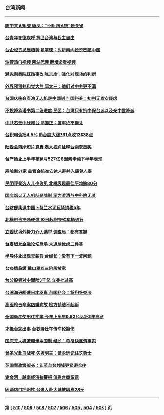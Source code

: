 ### 台湾新闻
---
#### [防中共认知战 唐凤：“不断网系统”是关键](../../pages/ncid1349361/n13862619.md?11100045) 
#### [台青年在德疾呼 捍卫台湾与民主自由](../../pages/ncid1349361/n13862689.md?11100045) 
#### [台企经贸发展趋势 赖清德：对新南向投资已超中国](../../pages/ncid1349361/n13862687.md?11100045) 
#### [油管热门视频 网站代理 翻墙必看视频](http://150.230.27.170:81/youtube.html?11100045)
#### [避免梨泰院踩踏事故 陈宗彦：强化对现场的判断](../../pages/ncid1349361/n13862703.md?11100045) 
#### [外界预测共和党大胜 邱太三：他们对中共更不满](../../pages/ncid1349361/n13862709.md?11100045) 
#### [台国庆晚会表演无人机是中国制？ 国科会：初判无资安疑虑](../../pages/ncid1349361/n13862627.md?11100045) 
#### [不投降承诺书第二波进度 民团：台湾只有抗中保台派以及亲中投降派](../../pages/ncid1349361/n13862645.md?11100045) 
#### [中共若无中线闯台 邱国正：国军绝不退让](../../pages/ncid1349361/n13862624.md?11100045) 
#### [台积电劲扬4.5% 助台股大涨291点收13638点](../../pages/ncid1349361/n13862637.md?11100045) 
#### [陆委会两岸短片竞赛 港人视角诠释台南获首奖](../../pages/ncid1349361/n13862684.md?11100045) 
#### [台产险业上半年核保亏527亿 6因素牵动下半年表现](../../pages/ncid1349361/n13862644.md?11100045) 
#### [寿险剩21家 金管会核准安达人寿并入康健人寿](../../pages/ncid1349361/n13862636.md?11100045) 
#### [民团评候选人儿少政见 北桃表现最佳平均逾80分](../../pages/ncid1349361/n13862643.md?11100045) 
#### [国庆烟火无人机队疑陆制 军方澄清与中科院无关](../../pages/ncid1349361/n13862620.md?11100045) 
#### [台财部续课中国卜特兰水泥反倾销税5年](../../pages/ncid1349361/n13862647.md?11100045) 
#### [北横明池抢通便道 10日起限特殊车辆通行](../../pages/ncid1349361/n13862646.md?11100045) 
#### [立委忧境外势力介入选举 调查局：都有掌握](../../pages/ncid1349361/n13862653.md?11100045) 
#### [台寿银发金融论坛登场 未退族忧虑三件事](../../pages/ncid1349361/n13862617.md?11100045) 
#### [半导体业出现无薪假 台经长：没有下一波问题](../../pages/ncid1349361/n13862608.md?11100045) 
#### [台疫情趋缓 戴口罩拟三阶段放宽](../../pages/ncid1349361/n13862610.md?11100045) 
#### [台公股银对中曝险3千亿 立委批过高](../../pages/ncid1349361/n13862613.md?11100045) 
#### [台湾海研船遭日本驱离 台国科会：将积极交涉](../../pages/ncid1349361/n13862589.md?11100045) 
#### [高医枪击命案凶嫌病故 检方侦结不起诉](../../pages/ncid1349361/n13862584.md?11100045) 
#### [全国低度使用住宅率 今年上半年9.52%达近3年高点](../../pages/ncid1349361/n13862579.md?11100045) 
#### [才抵台就出事 台铁特仕车传车轮擦伤](../../pages/ncid1349361/n13862578.md?11100045) 
#### [国庆无人机遭踢爆中国制 经长：将尽快厘清事实](../../pages/ncid1349361/n13862561.md?11100045) 
#### [曾圣光赴乌战死 矢板明夫：请永远记住这勇士](../../pages/ncid1349361/n13862293.md?11100045) 
#### [英国贸政策部长：让英台各领域更紧密合作](../../pages/ncid1349361/n13862512.md?11100045) 
#### [谢金河：越南经济拉警报 值得台商留意](../../pages/ncid1349361/n13862268.md?11100045) 
#### [因酒店门把阳性 台湾人赴大陆被隔离28天](../../pages/ncid1349361/n13862206.md?11100045) 

---
#### 第 [ [510](./510.md?11100045) / [509](./509.md?11100045) / [508](./508.md?11100045) / [507](./507.md?11100045) / [506](./506.md?11100045) / [505](./505.md?11100045) / [504](./504.md?11100045) / [503](./503.md?11100045) ] 页
